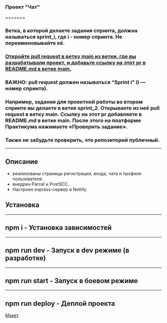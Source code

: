 
### Проект "Чат"
=======
### Ветка, в которой делаете задания спринта, должна называться sprint_i, где i - номер спринта. Не переименовывайте её.

### [Откройте pull request в ветку main из ветки, где вы разрабатывали проект, и добавьте ссылку на этот pr в README.md в ветке main.](https://github.com/tttatttu/middle.messenger.praktikum.yandex/pull/1)
### ВАЖНО: pull request должен называться “Sprint i” (i — номер спринта).

### Например, задания для проектной работы во втором спринте вы делаете в ветке sprint_2. Открываете из неё pull request в ветку main. Ссылку на этот pr добавляете в README.md в ветке main. После этого на платформе Практикума нажимаете «Проверить задание».

### Также не забудьте проверить, что репозиторий публичный.

---

## Описание

- реализованы страницы регистрации, входа, чата и профиля пользователя.
- внедрен Parcel и PostSCC.
- Настроен express-сервер и Netlify.

## Установка
---
npm i - Установка зависимостей
---
--- 
npm run dev - Запуск в dev режиме (в разработке)
---
---
npm run start - Запуск в боевом режиме
---
---
npm run deploy - Деплой проекта
---


[Макет](https://www.figma.com/file/24EUnEHGEDNLdOcxg7ULwV/Chat?node-id=0%3A1)

